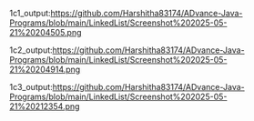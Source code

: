 1c1_output:https://github.com/Harshitha83174/ADvance-Java-Programs/blob/main/LinkedList/Screenshot%202025-05-21%20204505.png

1c2_output:https://github.com/Harshitha83174/ADvance-Java-Programs/blob/main/LinkedList/Screenshot%202025-05-21%20204914.png

1c3_output:https://github.com/Harshitha83174/ADvance-Java-Programs/blob/main/LinkedList/Screenshot%202025-05-21%20212354.png
